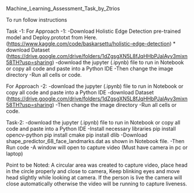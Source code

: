 Machine_Learning_Assessment_Task_by_Ztrios

To run follow instructions

Task -1:
For Approach -1:
    -Download Holistic Edge Detection pre-trained model and Deploy.prototxt from Here. (https://www.kaggle.com/code/baskarsettu/holistic-edge-detection) 
    * download Dataset (https://drive.google.com/drive/folders/1dZgsgXN5L8fJqHHbPJalAyv3mixn58TH?usp=sharing)
    -download the jupyter (.ipynb) file to run in Notebook or copy all code and paste into a Python IDE
    -Then change the image directory
    -Run all cells or code.
    
For Approach -2:
    -download the jupyter (.ipynb) file to run in Notebook or copy all code and paste into a Python IDE
    -download Dataset (https://drive.google.com/drive/folders/1dZgsgXN5L8fJqHHbPJalAyv3mixn58TH?usp=sharing)
    -Then change the image directory
    -Run all cells or code.

Task-2:
    -download the jupyter (.ipynb) file to run in Notebook or copy all code and paste into a Python IDE
    -Install necessary libraries
        pip install opencv-python
        pip install cmake
        pip install dlib
    -Download shape_predictor_68_face_landmarks.dat as shown in Notebook file.
    -Then Run code
    -A window will open to capture video (Must have camera in pc or laptop)
 
 Point to be Noted:
 A circular area was created to capture video, place head in the circle properly and close to camera, Keep blinking eyes and move head slightly while looking at camera.
  If the person is live the camera will close automatically otherwise the video will be running to capture liveness.
